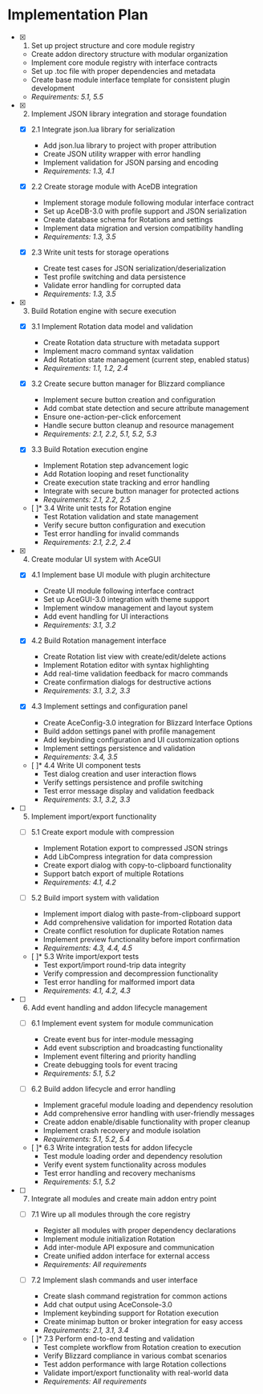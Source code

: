 # Implementation Plan

- [x] 1. Set up project structure and core module registry
  - Create addon directory structure with modular organization
  - Implement core module registry with interface contracts
  - Set up .toc file with proper dependencies and metadata
  - Create base module interface template for consistent plugin development
  - _Requirements: 5.1, 5.5_

- [x] 2. Implement JSON library integration and storage foundation
  - [x] 2.1 Integrate json.lua library for serialization


    - Add json.lua library to project with proper attribution
    - Create JSON utility wrapper with error handling
    - Implement validation for JSON parsing and encoding
    - _Requirements: 1.3, 4.1_

  - [x] 2.2 Create storage module with AceDB integration
    - Implement storage module following modular interface contract
    - Set up AceDB-3.0 with profile support and JSON serialization
    - Create database schema for Rotations and settings
    - Implement data migration and version compatibility handling
    - _Requirements: 1.3, 3.5_

  - [x] 2.3 Write unit tests for storage operations
    - Create test cases for JSON serialization/deserialization
    - Test profile switching and data persistence
    - Validate error handling for corrupted data
    - _Requirements: 1.3, 3.5_

- [x] 3. Build Rotation engine with secure execution

  - [x] 3.1 Implement Rotation data model and validation
    - Create Rotation data structure with metadata support
    - Implement macro command syntax validation
    - Add Rotation state management (current step, enabled status)
    - _Requirements: 1.1, 1.2, 2.4_

  - [x] 3.2 Create secure button manager for Blizzard compliance
    - Implement secure button creation and configuration
    - Add combat state detection and secure attribute management
    - Ensure one-action-per-click enforcement
    - Handle secure button cleanup and resource management
    - _Requirements: 2.1, 2.2, 5.1, 5.2, 5.3_

  - [x] 3.3 Build Rotation execution engine
    - Implement Rotation step advancement logic
    - Add Rotation looping and reset functionality
    - Create execution state tracking and error handling
    - Integrate with secure button manager for protected actions
    - _Requirements: 2.1, 2.2, 2.5_

  - [ ]* 3.4 Write unit tests for Rotation engine
    - Test Rotation validation and state management
    - Verify secure button configuration and execution
    - Test error handling for invalid commands
    - _Requirements: 2.1, 2.2, 2.4_

- [x] 4. Create modular UI system with AceGUI
  - [x] 4.1 Implement base UI module with plugin architecture
    - Create UI module following interface contract
    - Set up AceGUI-3.0 integration with theme support
    - Implement window management and layout system
    - Add event handling for UI interactions
    - _Requirements: 3.1, 3.2_

  - [x] 4.2 Build Rotation management interface
    - Create Rotation list view with create/edit/delete actions
    - Implement Rotation editor with syntax highlighting
    - Add real-time validation feedback for macro commands
    - Create confirmation dialogs for destructive actions
    - _Requirements: 3.1, 3.2, 3.3_

  - [x] 4.3 Implement settings and configuration panel
    - Create AceConfig-3.0 integration for Blizzard Interface Options
    - Build addon settings panel with profile management
    - Add keybinding configuration and UI customization options
    - Implement settings persistence and validation
    - _Requirements: 3.4, 3.5_

  - [ ]* 4.4 Write UI component tests
    - Test dialog creation and user interaction flows
    - Verify settings persistence and profile switching
    - Test error message display and validation feedback
    - _Requirements: 3.1, 3.2, 3.3_

- [ ] 5. Implement import/export functionality
  - [ ] 5.1 Create export module with compression
    - Implement Rotation export to compressed JSON strings
    - Add LibCompress integration for data compression
    - Create export dialog with copy-to-clipboard functionality
    - Support batch export of multiple Rotations
    - _Requirements: 4.1, 4.2_

  - [ ] 5.2 Build import system with validation
    - Implement import dialog with paste-from-clipboard support
    - Add comprehensive validation for imported Rotation data
    - Create conflict resolution for duplicate Rotation names
    - Implement preview functionality before import confirmation
    - _Requirements: 4.3, 4.4, 4.5_

  - [ ]* 5.3 Write import/export tests
    - Test export/import round-trip data integrity
    - Verify compression and decompression functionality
    - Test error handling for malformed import data
    - _Requirements: 4.1, 4.2, 4.3_

- [ ] 6. Add event handling and addon lifecycle management
  - [ ] 6.1 Implement event system for module communication
    - Create event bus for inter-module messaging
    - Add event subscription and broadcasting functionality
    - Implement event filtering and priority handling
    - Create debugging tools for event tracing
    - _Requirements: 5.1, 5.2_

  - [ ] 6.2 Build addon lifecycle and error handling
    - Implement graceful module loading and dependency resolution
    - Add comprehensive error handling with user-friendly messages
    - Create addon enable/disable functionality with proper cleanup
    - Implement crash recovery and module isolation
    - _Requirements: 5.1, 5.2, 5.4_

  - [ ]* 6.3 Write integration tests for addon lifecycle
    - Test module loading order and dependency resolution
    - Verify event system functionality across modules
    - Test error handling and recovery mechanisms
    - _Requirements: 5.1, 5.2_

- [ ] 7. Integrate all modules and create main addon entry point
  - [ ] 7.1 Wire up all modules through the core registry
    - Register all modules with proper dependency declarations
    - Implement module initialization Rotation
    - Add inter-module API exposure and communication
    - Create unified addon interface for external access
    - _Requirements: All requirements_

  - [ ] 7.2 Implement slash commands and user interface
    - Create slash command registration for common actions
    - Add chat output using AceConsole-3.0
    - Implement keybinding support for Rotation execution
    - Create minimap button or broker integration for easy access
    - _Requirements: 2.1, 3.1, 3.4_

  - [ ]* 7.3 Perform end-to-end testing and validation
    - Test complete workflow from Rotation creation to execution
    - Verify Blizzard compliance in various combat scenarios
    - Test addon performance with large Rotation collections
    - Validate import/export functionality with real-world data
    - _Requirements: All requirements_
